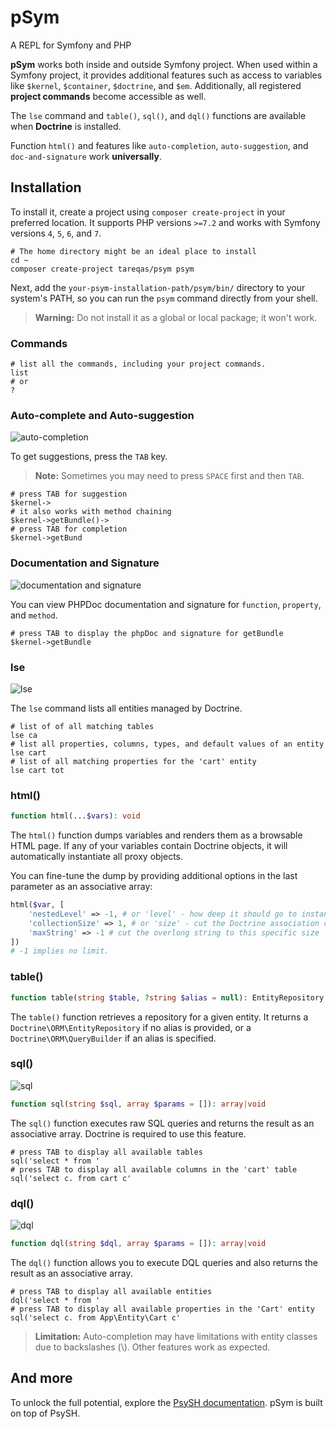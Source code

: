 # pSym
A REPL for Symfony and PHP

**pSym** works both inside and outside Symfony project. When used within a Symfony project, it provides additional
features such as access to variables like `$kernel`, `$container`, `$doctrine`, and `$em`.
Additionally, all registered **project commands** become accessible as well.

The `lse` command and `table()`, `sql()`, and `dql()` functions are available when **Doctrine** is installed.

Function `html()` and features like `auto-completion`, `auto-suggestion`, and `doc-and-signature` work **universally**.

## Installation
To install it, create a project using `composer create-project` in your preferred location. It supports
PHP versions `>=7.2` and works with Symfony versions `4`, `5`, `6`, and `7`.
```shell
# The home directory might be an ideal place to install
cd ~
composer create-project tareqas/psym psym
```
Next, add the `your-psym-installation-path/psym/bin/` directory to your system's PATH, so you can run the
`psym` command directly from your shell.

> **Warning:** Do not install it as a global or local package; it won't work.

### Commands
```shell
# list all the commands, including your project commands.
list
# or
?
```

### Auto-complete and Auto-suggestion
![auto-completion](https://raw.githubusercontent.com/tareqas/psym/d4a4b9064035e4eb36e95e6a09a6e0de3c22ba9c/docs/images/auto-completion.gif)

To get suggestions, press the `TAB` key.

> **Note:** Sometimes you may need to press `SPACE` first and then `TAB`.

```shell
# press TAB for suggestion
$kernel->
# it also works with method chaining
$kernel->getBundle()-> 
# press TAB for completion
$kernel->getBund
```

### Documentation and Signature
![documentation and signature](https://raw.githubusercontent.com/tareqas/psym/d4a4b9064035e4eb36e95e6a09a6e0de3c22ba9c/docs/images/doc-and-html.gif)

You can view PHPDoc documentation and signature for `function`, `property`, and `method`.
```shell
# press TAB to display the phpDoc and signature for getBundle
$kernel->getBundle 
```

### lse
![lse](https://raw.githubusercontent.com/tareqas/psym/d4a4b9064035e4eb36e95e6a09a6e0de3c22ba9c/docs/images/lse.gif)

The `lse` command lists all entities managed by Doctrine.
```shell
# list of of all matching tables
lse ca
# list all properties, columns, types, and default values of an entity
lse cart
# list of all matching properties for the 'cart' entity
lse cart tot
```

### html()
```php
function html(...$vars): void
```
The `html()` function dumps variables and renders them as a browsable HTML page. If any of your variables contain
Doctrine objects, it will automatically instantiate all proxy objects.

You can fine-tune the dump by providing additional options in the last parameter as an associative array:
```php
html($var, [
    'nestedLevel' => -1, # or 'level' - how deep it should go to instantiate doctrine proxy object
    'collectionSize' => 1, # or 'size' - cut the Doctrine association collection to this specific size
    'maxString' => -1 # cut the overlong string to this specific size
])
# -1 implies no limit.
```

### table()
```php
function table(string $table, ?string $alias = null): EntityRepository|QueryBuilder|void
```
The `table()` function retrieves a repository for a given entity. It returns a `Doctrine\ORM\EntityRepository`
if no alias is provided, or a `Doctrine\ORM\QueryBuilder` if an alias is specified.

### sql()
![sql](https://raw.githubusercontent.com/tareqas/psym/d4a4b9064035e4eb36e95e6a09a6e0de3c22ba9c/docs/images/sql.gif)

```php
function sql(string $sql, array $params = []): array|void
```
The `sql()` function executes raw SQL queries and returns the result as an associative array.
Doctrine is required to use this feature.
```shell
# press TAB to display all available tables
sql('select * from '
# press TAB to display all available columns in the 'cart' table
sql('select c. from cart c'
```

### dql()
![dql](https://raw.githubusercontent.com/tareqas/psym/d4a4b9064035e4eb36e95e6a09a6e0de3c22ba9c/docs/images/dql.gif)

```php
function dql(string $dql, array $params = []): array|void
```
The `dql()` function allows you to execute DQL queries and also returns the result as an associative array.
```shell
# press TAB to display all available entities
dql('select * from '
# press TAB to display all available properties in the 'Cart' entity
sql('select c. from App\Entity\Cart c'
```
> **Limitation:** Auto-completion may have limitations with entity classes due to backslashes (\\).
> Other features work as expected.

## And more
To unlock the full potential, explore the [PsySH documentation](https://psysh.org/#docs). pSym is built on top of PsySH.
